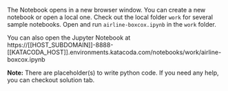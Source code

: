 The Notebook opens in a new browser window. You can create a new notebook or open a local one. Check out the local folder `work` for several sample notebooks. Open and run `airline-boxcox.ipynb` in the `work` folder.

You can also open the Jupyter Notebook at https://[[HOST_SUBDOMAIN]]-8888-[[KATACODA_HOST]].environments.katacoda.com/notebooks/work/airline-boxcox.ipynb

**Note:**
There are placeholder(s) to write python code. If you need any help, you can checkout solution tab.
